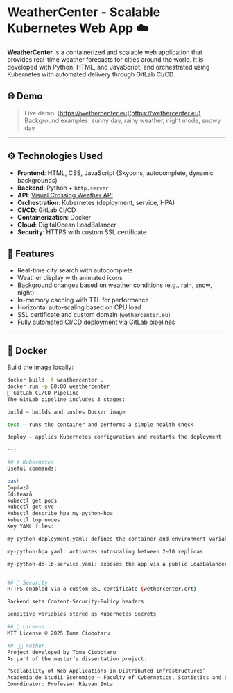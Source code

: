 # WeatherCenter - Scalable Kubernetes Web App ☁️

**WeatherCenter** is a containerized and scalable web application that provides real-time weather forecasts for cities around the world. It is developed with Python, HTML, and JavaScript, and orchestrated using Kubernetes with automated delivery through GitLab CI/CD.

## 🌐 Demo

> Live demo: [https://wethercenter.eu](https://wethercenter.eu)  
> Background examples: sunny day, rainy weather, night mode, snowy day

---

## ⚙️ Technologies Used

- **Frontend**: HTML, CSS, JavaScript (Skycons, autocomplete, dynamic backgrounds)
- **Backend**: Python + `http.server`
- **API**: [Visual Crossing Weather API](https://www.visualcrossing.com/weather-api)
- **Orchestration**: Kubernetes (deployment, service, HPA)
- **CI/CD**: GitLab CI/CD
- **Containerization**: Docker
- **Cloud**: DigitalOcean LoadBalancer
- **Security**: HTTPS with custom SSL certificate



## 🚀 Features

- Real-time city search with autocomplete
- Weather display with animated icons
- Background changes based on weather conditions (e.g., rain, snow, night)
- In-memory caching with TTL for performance
- Horizontal auto-scaling based on CPU load
- SSL certificate and custom domain (`wethercenter.eu`)
- Fully automated CI/CD deployment via GitLab pipelines

---

## 🐳 Docker

Build the image locally:

```bash
docker build -t weathercenter .
docker run -p 80:80 weathercenter
🔁 GitLab CI/CD Pipeline
The GitLab pipeline includes 3 stages:

build – builds and pushes Docker image

test – runs the container and performs a simple health check

deploy – applies Kubernetes configuration and restarts the deployment

---

## ☸️ Kubernetes
Useful commands:

bash
Copiază
Editează
kubectl get pods
kubectl get svc
kubectl describe hpa my-python-hpa
kubectl top nodes
Key YAML files:

my-python-deployment.yaml: defines the container and environment variables

my-python-hpa.yaml: activates autoscaling between 2–10 replicas

my-python-do-lb-service.yaml: exposes the app via a public LoadBalancer


## 🔐 Security
HTTPS enabled via a custom SSL certificate (wethercenter.crt)

Backend sets Content-Security-Policy headers

Sensitive variables stored as Kubernetes Secrets

## 📄 License
MIT License © 2025 Toma Ciobotaru

## 👨‍🎓 Author
Project developed by Toma Ciobotaru
As part of the master’s dissertation project:

“Scalability of Web Applications in Distributed Infrastructures”
Academia de Studii Economice – Faculty of Cybernetics, Statistics and Economic Informatics
Coordinator: Professor Răzvan Zota
